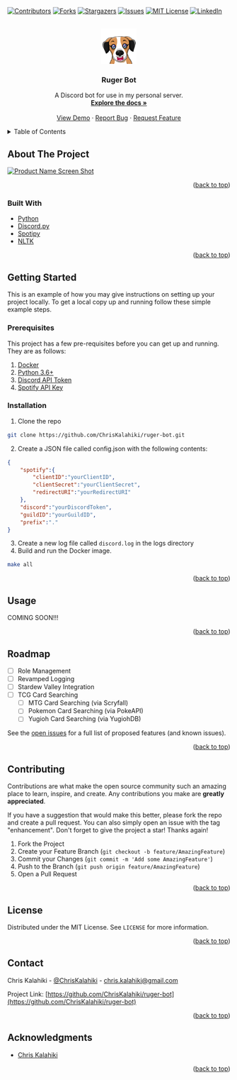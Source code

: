 <div id="top"></div>
<!--
*** Thanks for checking out the Best-README-Template. If you have a suggestion
*** that would make this better, please fork the repo and create a pull request
*** or simply open an issue with the tag "enhancement".
*** Don't forget to give the project a star!
*** Thanks again! Now go create something AMAZING! :D
-->



<!-- PROJECT SHIELDS -->
<!--
*** I'm using markdown "reference style" links for readability.
*** Reference links are enclosed in brackets [ ] instead of parentheses ( ).
*** See the bottom of this document for the declaration of the reference variables
*** for contributors-url, forks-url, etc. This is an optional, concise syntax you may use.
*** https://www.markdownguide.org/basic-syntax/#reference-style-links
-->
[![Contributors][contributors-shield]][contributors-url]
[![Forks][forks-shield]][forks-url]
[![Stargazers][stars-shield]][stars-url]
[![Issues][issues-shield]][issues-url]
[![MIT License][license-shield]][license-url]
[![LinkedIn][linkedin-shield]][linkedin-url]



<!-- PROJECT LOGO -->
<br />
<div align="center">
  <a href="https://github.com/ChrisKalahiki/ruger-bot">
    <img src="assets/logo.png" alt="Logo" width="80" height="80">
  </a>

<h3 align="center">Ruger Bot</h3>

  <p align="center">
    A Discord bot for use in my personal server.
    <br />
    <a href="https://github.com/ChrisKalahiki/ruger-bot"><strong>Explore the docs »</strong></a>
    <br />
    <br />
    <a href="https://github.com/ChrisKalahiki/ruger-bot">View Demo</a>
    ·
    <a href="https://github.com/ChrisKalahiki/ruger-bot/issues">Report Bug</a>
    ·
    <a href="https://github.com/ChrisKalahiki/ruger-bot/issues">Request Feature</a>
  </p>
</div>



<!-- TABLE OF CONTENTS -->
<details>
  <summary>Table of Contents</summary>
  <ol>
    <li>
      <a href="#about-the-project">About The Project</a>
      <ul>
        <li><a href="#built-with">Built With</a></li>
      </ul>
    </li>
    <li>
      <a href="#getting-started">Getting Started</a>
      <ul>
        <li><a href="#prerequisites">Prerequisites</a></li>
        <li><a href="#installation">Installation</a></li>
      </ul>
    </li>
    <li><a href="#usage">Usage</a></li>
    <li><a href="#roadmap">Roadmap</a></li>
    <li><a href="#contributing">Contributing</a></li>
    <li><a href="#license">License</a></li>
    <li><a href="#contact">Contact</a></li>
    <li><a href="#acknowledgments">Acknowledgments</a></li>
  </ol>
</details>



<!-- ABOUT THE PROJECT -->
## About The Project

[![Product Name Screen Shot][product-screenshot]](https://example.com)

<p align="right">(<a href="#top">back to top</a>)</p>



### Built With

* [Python](https://www.python.org/)
* [Discord.py](https://discordpy.readthedocs.io/en/stable/)
* [Spotipy](https://spotipy.readthedocs.io/en/2.19.0/)
* [NLTK](https://www.nltk.org/)

<p align="right">(<a href="#top">back to top</a>)</p>



<!-- GETTING STARTED -->
## Getting Started

This is an example of how you may give instructions on setting up your project locally.
To get a local copy up and running follow these simple example steps.

### Prerequisites

This project has a few pre-requisites before you can get up and running. They are as follows:
1. [Docker](https://www.docker.com/)
2. [Python 3.6+](https://www.python.org/downloads/)
3. [Discord API Token](https://discord.com/developers/applications)
4. [Spotify API Key](https://developer.spotify.com/dashboard/applications)

### Installation

1. Clone the repo
  ```sh
  git clone https://github.com/ChrisKalahiki/ruger-bot.git
  ```
2. Create a JSON file called config.json with the following contents:
  ```json
  {
      "spotify":{
          "clientID":"yourClientID",
          "clientSecret":"yourClientSecret",
          "redirectURI":"yourRedirectURI"
      },
      "discord":"yourDiscordToken",
      "guildID":"yourGuildID",
      "prefix":"."
  }
  ```
3. Create a new log file called `discord.log` in the logs directory
4. Build and run the Docker image.
  ```sh
  make all
  ```

<p align="right">(<a href="#top">back to top</a>)</p>



<!-- USAGE EXAMPLES -->
## Usage

<!-- Use this space to show useful examples of how a project can be used. Additional screenshots, code examples and demos work well in this space. You may also link to more resources. -->

COMING SOON!!!

<!-- _For more examples, please refer to the [Documentation](https://example.com)_ -->

<p align="right">(<a href="#top">back to top</a>)</p>



<!-- ROADMAP -->
## Roadmap

- [ ] Role Management
- [ ] Revamped Logging
- [ ] Stardew Valley Integration
- [ ] TCG Card Searching
    - [ ] MTG Card Searching (via Scryfall)
    - [ ] Pokemon Card Searching (via PokeAPI)
    - [ ] Yugioh Card Searching (via YugiohDB)

See the [open issues](https://github.com/ChrisKalahiki/ruger-bot/issues) for a full list of proposed features (and known issues).

<p align="right">(<a href="#top">back to top</a>)</p>



<!-- CONTRIBUTING -->
## Contributing

Contributions are what make the open source community such an amazing place to learn, inspire, and create. Any contributions you make are **greatly appreciated**.

If you have a suggestion that would make this better, please fork the repo and create a pull request. You can also simply open an issue with the tag "enhancement".
Don't forget to give the project a star! Thanks again!

1. Fork the Project
2. Create your Feature Branch (`git checkout -b feature/AmazingFeature`)
3. Commit your Changes (`git commit -m 'Add some AmazingFeature'`)
4. Push to the Branch (`git push origin feature/AmazingFeature`)
5. Open a Pull Request

<p align="right">(<a href="#top">back to top</a>)</p>



<!-- LICENSE -->
## License

Distributed under the MIT License. See `LICENSE` for more information.

<p align="right">(<a href="#top">back to top</a>)</p>



<!-- CONTACT -->
## Contact

Chris Kalahiki - [@ChrisKalahiki](https://twitter.com/@ChrisKalahiki) - chris.kalahiki@gmail.com

Project Link: [https://github.com/ChrisKalahiki/ruger-bot](https://github.com/ChrisKalahiki/ruger-bot)

<p align="right">(<a href="#top">back to top</a>)</p>



<!-- ACKNOWLEDGMENTS -->
## Acknowledgments

* [Chris Kalahiki](https://www.chriskalahiki.info/)

<p align="right">(<a href="#top">back to top</a>)</p>



<!-- MARKDOWN LINKS & IMAGES -->
<!-- https://www.markdownguide.org/basic-syntax/#reference-style-links -->
[contributors-shield]: https://img.shields.io/github/contributors/ChrisKalahiki/ruger-bot.svg?style=for-the-badge
[contributors-url]: https://github.com/ChrisKalahiki/ruger-bot/graphs/contributors
[forks-shield]: https://img.shields.io/github/forks/ChrisKalahiki/ruger-bot.svg?style=for-the-badge
[forks-url]: https://github.com/ChrisKalahiki/ruger-bot/network/members
[stars-shield]: https://img.shields.io/github/stars/ChrisKalahiki/ruger-bot.svg?style=for-the-badge
[stars-url]: https://github.com/ChrisKalahiki/ruger-bot/stargazers
[issues-shield]: https://img.shields.io/github/issues/ChrisKalahiki/ruger-bot.svg?style=for-the-badge
[issues-url]: https://github.com/ChrisKalahiki/ruger-bot/issues
[license-shield]: https://img.shields.io/github/license/ChrisKalahiki/ruger-bot.svg?style=for-the-badge
[license-url]: https://github.com/ChrisKalahiki/ruger-bot/blob/master/LICENSE
[linkedin-shield]: https://img.shields.io/badge/-LinkedIn-black.svg?style=for-the-badge&logo=linkedin&colorB=555
[linkedin-url]: https://linkedin.com/in/chriskalahiki
[product-screenshot]: images/screenshot.png

